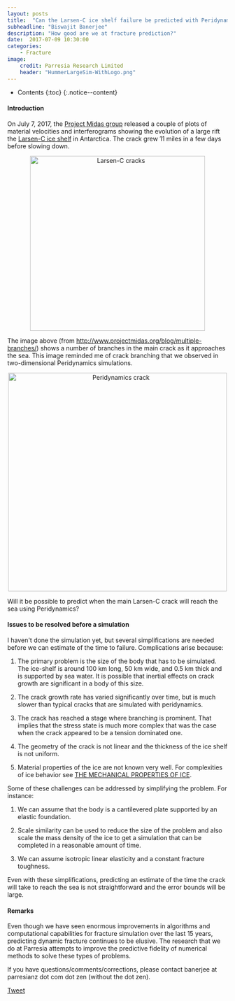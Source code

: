 ```yaml
---
layout: posts
title:  "Can the Larsen-C ice shelf failure be predicted with Peridynamics?"
subheadline: "Biswajit Banerjee"
description: "How good are we at fracture prediction?"
date:  2017-07-09 10:30:00
categories:
    - Fracture
image:
    credit: Parresia Research Limited
    header: "HummerLargeSim-WithLogo.png"
---
```


- Contents
{:toc}
{:.notice--content}

#### Introduction ####
On July 7, 2017, the [Project Midas group](http://www.projectmidas.org/blog/multiple-branches/)
released a couple of plots of material velocities and interferograms showing the evolution of a
large rift the [Larsen-C ice shelf](https://en.wikipedia.org/wiki/Larsen_Ice_Shelf#Larsen_C) in Antarctica.  The crack grew 11 miles in a few days before
slowing down.

<div align="center">
<img style="width:400px" alt="Larsen-C cracks" src="{{site.url}}/assets/blogimg/LarsenC_crack.png"/> 
</div>

The image above (from http://www.projectmidas.org/blog/multiple-branches/) shows a number of branches
in the main crack as it approaches the sea.  This image reminded me of crack branching that
we observed in two-dimensional Peridynamics simulations.

<div align="center">
<img style="width:500px" alt="Peridynamics crack" src="{{site.url}}/assets/blogimg/CrackPeri02.png"/> 
</div>

Will it be possible to predict when the main Larsen-C crack will reach the sea using Peridynamics?

####  Issues to be resolved before a simulation ####
I haven't done the simulation yet, but several simplifications are needed before we can
estimate of the time to failure.  Complications arise because:

1. The primary problem is the size of the body that has to be simulated.  The ice-shelf is around
100 km long, 50 km wide, and 0.5 km thick and is supported by sea water.  It is possible that
inertial effects on crack growth are significant in a body of this size.

2. The crack growth rate has varied significantly over time, but is much slower than typical
cracks that are simulated with peridynamics.

3. The crack has reached a stage where branching is prominent.  That implies that the stress state
is much more complex that was the case when the crack appeared to be a tension dominated one.

4.  The geometry of the crack is not linear and the thickness of the ice shelf is not uniform.

5.  Material properties of the ice are not known very well.  For complexities of ice behavior see
[THE MECHANICAL PROPERTIES OF ICE](http://www.dtic.mil/dtic/tr/fulltext/u2/284777.pdf).

Some of these challenges can be addressed by simplifying the problem.  For instance:

1.  We can assume that the body is a cantilevered plate supported by an elastic foundation.

2.  Scale similarity can be used to reduce the size of the problem and also scale the mass
density of the ice to get a simulation that can be completed in a reasonable amount of time.

3.  We can assume isotropic linear elasticity and a constant fracture toughness.

Even with these simplifications, predicting an estimate of the time the crack will take to reach the
sea is not straightforward and the error bounds will be large.

#### Remarks ####
Even though we have seen enormous improvements in algorithms and computational capabilities for
fracture simulation over the last 15 years, predicting dynamic fracture continues to be elusive.
The research that we do at Parresia attempts to improve the predictive fidelity of
numerical methods to solve these types of problems.

If you have questions/comments/corrections, please contact banerjee at parresianz dot com dot zen (without the dot zen).


<a class="twitter-share-button" href="https://twitter.com/intent/tweet" data-via="parresianz"> Tweet</a>
<script src="//platform.linkedin.com/in.js" type="text/javascript">
  lang: en_US
</script>
<script type="IN/Share" data-counter="right"></script>


